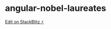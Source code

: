 # angular-nobel-laureates

[Edit on StackBlitz ⚡️](https://stackblitz.com/edit/angular-nobel-laureates)